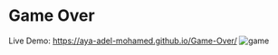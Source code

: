 # Game Over
Live Demo:  https://aya-adel-mohamed.github.io/Game-Over/
![game](https://github.com/Aya-Adel-Mohamed/Game-Over/assets/115530179/bb6ee3c5-92ad-4e66-ad64-988664c2ebe2)
